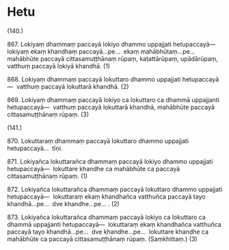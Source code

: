 # Hetu

(140.)

867\. Lokiyaṃ dhammaṃ paccayā lokiyo dhammo uppajjati hetupaccayā—  lokiyaṃ ekaṃ khandhaṃ paccayā…pe…  ekaṃ mahābhūtaṃ…pe…  mahābhūte paccayā cittasamuṭṭhānaṃ rūpaṃ, kaṭattārūpaṃ, upādārūpaṃ, vatthuṃ paccayā lokiyā khandhā. (1)

868\. Lokiyaṃ dhammaṃ paccayā lokuttaro dhammo uppajjati hetupaccayā—  vatthuṃ paccayā lokuttarā khandhā. (2)

869\. Lokiyaṃ dhammaṃ paccayā lokiyo ca lokuttaro ca dhammā uppajjanti hetupaccayā—  vatthuṃ paccayā lokuttarā khandhā, mahābhūte paccayā cittasamuṭṭhānaṃ rūpaṃ. (3)

(141.)

870\. Lokuttaraṃ dhammaṃ paccayā lokuttaro dhammo uppajjati hetupaccayā…  tīṇi.

871\. Lokiyañca lokuttarañca dhammaṃ paccayā lokiyo dhammo uppajjati hetupaccayā—  lokuttare khandhe ca mahābhūte ca paccayā cittasamuṭṭhānaṃ rūpaṃ. (1)

872\. Lokiyañca lokuttarañca dhammaṃ paccayā lokuttaro dhammo uppajjati hetupaccayā—  lokuttaraṃ ekaṃ khandhañca vatthuñca paccayā tayo khandhā…pe…  dve khandhe…pe… . (2)

873\. Lokiyañca lokuttarañca dhammaṃ paccayā lokiyo ca lokuttaro ca dhammā uppajjanti hetupaccayā—  lokuttaraṃ ekaṃ khandhañca vatthuñca paccayā tayo khandhā…pe…  dve khandhe…pe…  lokuttare khandhe ca mahābhūte ca paccayā cittasamuṭṭhānaṃ rūpaṃ. (Saṃkhittaṃ.) (3)
